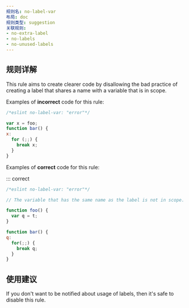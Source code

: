 ```yaml
---
规则名: no-label-var
布局: doc
规则类型: suggestion
关联规则:
- no-extra-label
- no-labels
- no-unused-labels
---
```



## 规则详解

This rule aims to create clearer code by disallowing the bad practice of creating a label that shares a name with a variable that is in scope.

Examples of **incorrect** code for this rule:



```js
/*eslint no-label-var: "error"*/

var x = foo;
function bar() {
x:
  for (;;) {
    break x;
  }
}
```

Examples of **correct** code for this rule:

::: correct

```js
/*eslint no-label-var: "error"*/

// The variable that has the same name as the label is not in scope.

function foo() {
  var q = t;
}

function bar() {
q:
  for(;;) {
    break q;
  }
}
```

## 使用建议

If you don't want to be notified about usage of labels, then it's safe to disable this rule.
